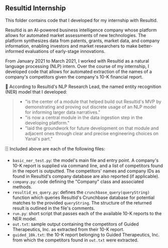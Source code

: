 ## Resultid Internship

This folder contains code that I developed for my internship with Resultid.

Resultid is an AI-powered business intelligence company whose platform allows for automated market assessments of new technologies. The platform synthesizes data from patents, grants, market data, and company information, enabling investors and market researchers to make better-informed evaluations of early-stage innovations.

From January 2021 to March 2021, I worked with Resultid as a natural language processing (NLP) intern. Over the course of my internship, I developed code that allows for automated extraction of the names of a company's competitors given the company's 10-K financial report.

💬 According to Resultid's NLP Research Lead, the named entity recognition (NER) model that I developed:
> - "is the center of a module that helped build out Resultid's MVP by demonstrating and proving out discrete usage of an NLP model for informing larger data narratives."
> - "is now a central module in the data ingestion step in the developing platform."
> - "laid the groundwork for future development on that module and adjacent ones through clear and precise engineering choices on Yanal's part."

🗄 Included above are each of the following files:
- `basic_ner_test.py`: the model's main file and entry point. A company's 10-K report is supplied via command line, and a list of competitors found in the report is outputted. The competitors' names and company IDs as found in Resultid's company database are also reported (if applicable).
- `company.py`: code defining the "Company" class and associated methods.
- `resultid_es_query.py`: defines the `crunchbase_query(queryString)` function which queries Resultid's Crunchbase database for potential matches to the provided `queryString`. The structure of the returned result is outlined in the file's comments.
- `run.py`: short script that passes each of the available 10-K reports to the NER model.
- `out.txt`: sample output containing the competitors of Guided Therapeutics, Inc. as extracted from their 10-K report.
- `guided_10k.txt`: the 10-K report belonging to Guided Therapeutics, Inc. from which the competitors found in `out.txt` were extracted.

